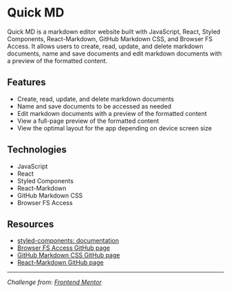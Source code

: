 # Quick MD

Quick MD is a markdown editor website built with JavaScript, React, Styled Components, React-Markdown, GitHub Markdown CSS, and Browser FS Access. It allows users to create, read, update, and delete markdown documents, name and save documents and edit markdown documents with a preview of the formatted content.

## Features

- Create, read, update, and delete markdown documents
- Name and save documents to be accessed as needed
- Edit markdown documents with a preview of the formatted content
- View a full-page preview of the formatted content
- View the optimal layout for the app depending on device screen size

## Technologies

- JavaScript
- React
- Styled Components
- React-Markdown
- GitHub Markdown CSS
- Browser FS Access

## Resources

- [styled-components: documentation](https://styled-components.com/docs)
- [Browser FS Access GitHub page](https://github.com/ebidel/browser-fs-access)
- [GitHub Markdown CSS GitHub page](https://github.com/sindresorhus/github-markdown-css)
- [React-Markdown GitHub page](https://github.com/remarkjs/react-markdown)

---
*Challenge from: [Frontend Mentor](https://www.frontendmentor.io/)*
